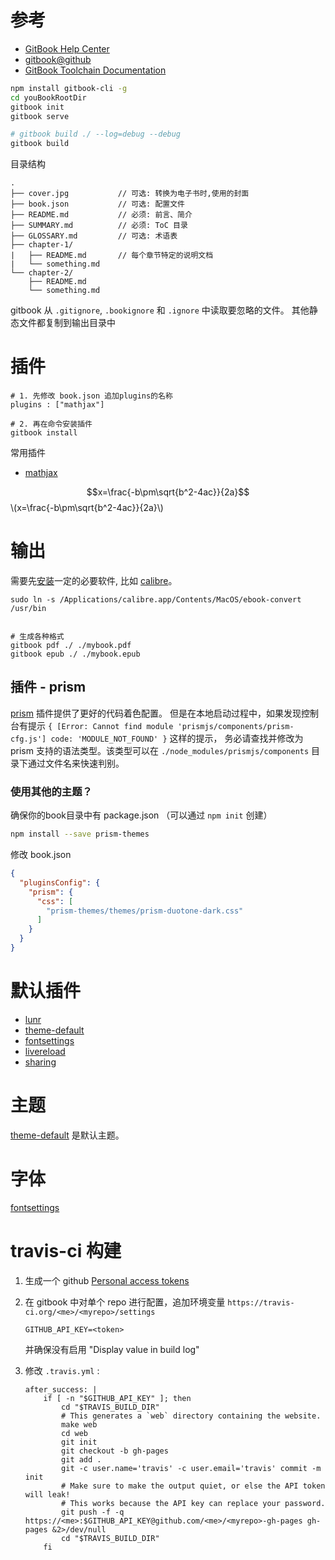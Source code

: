 
# 参考

* [GitBook Help Center](https://help.gitbook.com/)
* [gitbook@github](https://github.com/GitbookIO/gitbook)
* [GitBook Toolchain Documentation](http://toolchain.gitbook.com/)


```bash
npm install gitbook-cli -g
cd youBookRootDir
gitbook init
gitbook serve

# gitbook build ./ --log=debug --debug
gitbook build

```

目录结构

```
.
├── cover.jpg           // 可选: 转换为电子书时,使用的封面
├── book.json           // 可选: 配置文件
├── README.md           // 必须: 前言、简介
├── SUMMARY.md          // 必须: ToC 目录
├── GLOSSARY.md         // 可选: 术语表
├── chapter-1/
|   ├── README.md       // 每个章节特定的说明文档
|   └── something.md
└── chapter-2/
    ├── README.md
    └── something.md
```

gitbook 从 `.gitignore`, `.bookignore` 和 `.ignore` 中读取要忽略的文件。
其他静态文件都复制到输出目录中

# 插件

```
# 1. 先修改 book.json 追加plugins的名称
plugins : ["mathjax"]

# 2. 再在命令安装插件
gitbook install

```

常用插件

* [mathjax](https://plugins.gitbook.com/plugin/mathjax)

$$x=\frac{-b\pm\sqrt{b^2-4ac}}{2a}$$
\\(x=\frac{-b\pm\sqrt{b^2-4ac}}{2a}\\)




# 输出

需要先[安装](http://toolchain.gitbook.com/ebook.html)一定的必要软件, 比如 [calibre](https://calibre-ebook.com/download)。


```
sudo ln -s /Applications/calibre.app/Contents/MacOS/ebook-convert /usr/bin


# 生成各种格式
gitbook pdf ./ ./mybook.pdf
gitbook epub ./ ./mybook.epub

```

## 插件 - prism
[prism](https://plugins.gitbook.com/plugin/prism) 插件提供了更好的代码着色配置。
但是在本地启动过程中，如果发现控制台有提示 `{ [Error: Cannot find module 'prismjs/components/prism-cfg.js'] code: 'MODULE_NOT_FOUND' }` 这样的提示，
务必请查找并修改为 prism 支持的语法类型。该类型可以在 `./node_modules/prismjs/components` 目录下通过文件名来快速判别。

### 使用其他的主题？

确保你的book目录中有 package.json （可以通过 `npm init` 创建）

```bash
npm install --save prism-themes
```

修改 book.json

```json
{
  "pluginsConfig": {
    "prism": {
      "css": [
        "prism-themes/themes/prism-duotone-dark.css"
      ]
    }
  }
}
```

# 默认插件

* [lunr](https://github.com/GitbookIO/plugin-lunr)
* [theme-default](https://github.com/GitbookIO/theme-default)
* [fontsettings](https://plugins.gitbook.com/plugin/fontsettings)
* [livereload](https://plugins.gitbook.com/plugin/livereload)
* [sharing](https://plugins.gitbook.com/plugin/sharing)

# 主题

[theme-default](https://github.com/GitbookIO/theme-default) 是默认主题。

# 字体

[fontsettings](https://plugins.gitbook.com/plugin/fontsettings)


# travis-ci 构建

1. 生成一个 github [Personal access tokens](https://github.com/settings/tokens)

1. 在 gitbook 中对单个 repo 进行配置，追加环境变量
   `https://travis-ci.org/<me>/<myrepo>/settings`

    ```
    GITHUB_API_KEY=<token>
    ```
   并确保没有启用 "Display value in build log"
1. 修改 `.travis.yml` :

    ```
    after_success: |
        if [ -n "$GITHUB_API_KEY" ]; then
            cd "$TRAVIS_BUILD_DIR"
            # This generates a `web` directory containing the website.
            make web
            cd web
            git init
            git checkout -b gh-pages
            git add .
            git -c user.name='travis' -c user.email='travis' commit -m init
            # Make sure to make the output quiet, or else the API token will leak!
            # This works because the API key can replace your password.
            git push -f -q https://<me>:$GITHUB_API_KEY@github.com/<me>/<myrepo>-gh-pages gh-pages &2>/dev/null
            cd "$TRAVIS_BUILD_DIR"
        fi
    ```